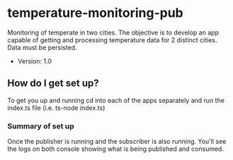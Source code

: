 # temperature-monitoring-pub
Monitoring of temperate in two cities. The objective is to develop an app capable of getting and processing temperature data for 2 distinct cities. Data must be persisted.

- Version: 1.0

## How do I get set up?
To get you up and running cd into each of the apps separately and run the index.ts file (i.e. ts-node index.ts)

### Summary of set up
Once the publisher is running and the subscriber is also running. You'll see the logs on both console showing what is being published and consumed.

